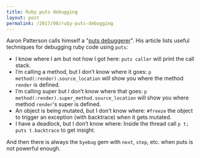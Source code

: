 ```yaml
---
title: Ruby puts debugging
layout: post
permalink: /2017/08/ruby-puts-debugging
---
```


Aaron Patterson calls himself a "[puts debuggerer](https://tenderlovemaking.com/2016/02/05/i-am-a-puts-debuggerer.html)". His article lists useful techniques for debugging ruby code using `puts`:

* I know where I am but not how I got here: `puts caller` will print the call stack.
* I’m calling a method, but I don’t know where it goes: `p method(:render).source_location` will show you where the method `render` is defined.
* I’m calling super but I don’t know where that goes: `p method(:render).super_method.source_location` will show you where method `render`'s super is defined.
* An object is being mutated, but I don’t know where: `#freeze` the object to trigger an exception (with backtrace) when it gets mutated.
* I have a deadlock, but I don’t know where: Inside the thread call `p t; puts t.backtrace` to get insight.

And then there is always the `byebug` gem with `next`, `step`, etc. when puts is not powerful enough.
